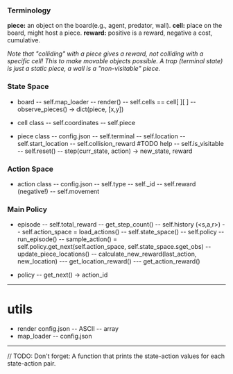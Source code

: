 ### Terminology
**piece:** an object on the board(e.g., agent, predator, wall).
**cell:** place on the board, might host a piece.
**reward:** positive is a reward, negative a cost, cumulative.

_Note that "colliding" with a piece gives a reward, not colliding with a specific cell! This to make movable objects possible.
 A trap (terminal state) is just a static piece, a wall is a "non-visitable" piece._


### State Space

- board
-- self.map_loader
-- render()
-- self.cells == cell[ ][ ]
-- observe_pieces() -> dict(piece, [x,y])

- cell class
-- self.coordinates
-- self.piece

- piece class
-- config.json
-- self.terminal
-- self.location
-- self.start_location
-- self.collision_reward #TODO help
-- self.is_visitable
-- self.reset()
-- step(curr_state, action) -> new_state, reward

### Action Space
- action class
-- config.json
-- self.type
-- self._id
-- self.reward (negative!)
-- self.movement

### Main Policy
- episode
-- self.total_reward
-- get_step_count()
-- self.history (<s,a,r>)
-- self.action_space = load_actions()
-- self.state_space()
-- self.policy
-- run_episode()
-- sample_action() = self.policy.get_next(self.action_space, self.state_space.sget_obs)
-- update_piece_locations()
-- calculate_new_reward(last_action, new_location)
--- get_location_reward()
--- get_action_reward()



- policy
-- get_next() -> action_id

---
# utils
- render
config.json
-- ASCII
-- array
- map_loader
-- config.json

---
// TODO: 
Don't forget: A function that prints the state-action values for each state-action pair.

